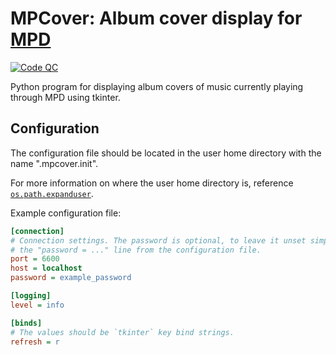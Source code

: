 # MPCover: Album cover display for [MPD](https://github.com/MusicPlayerDaemon/MPD)

[![Code QC](https://github.com/milivojevicu/mpcover/actions/workflows/check.yml/badge.svg)](https://github.com/milivojevicu/mpcover/actions/workflows/check.yml)

Python program for displaying album covers of music currently playing through MPD using tkinter.

## Configuration

The configuration file should be located in the user home directory with the name ".mpcover.init".

For more information on where the user home directory is,
reference [`os.path.expanduser`](https://docs.python.org/3/library/os.path.html#os.path.expanduser).

Example configuration file:

```ini
[connection]
# Connection settings. The password is optional, to leave it unset simply remove
# the "password = ..." line from the configuration file.
port = 6600
host = localhost
password = example_password

[logging]
level = info

[binds]
# The values should be `tkinter` key bind strings.
refresh = r
```
